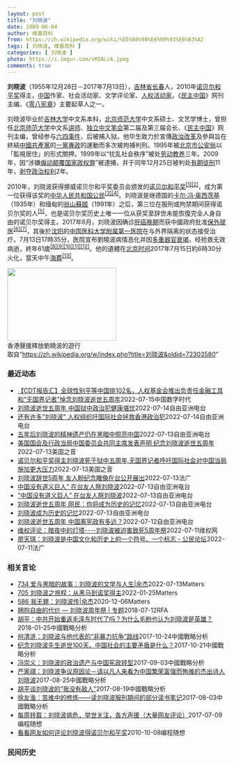 ```yaml
---
layout: post
title: "刘晓波"
date: 1989-06-04
author: 维基百科
from: https://zh.wikipedia.org/wiki/%E5%88%98%E6%99%93%E6%B3%A2
tags: [ 刘晓波, 维基百科 ]
categories: [ 刘晓波 ]
photo: https://i.imgur.com/vM2ALc6.jpeg
comments: true
---
```

<div class="mw-parser-output"><div id="noteTA-eae0c4d2" class="noteTA"><div class="noteTA-group"><div data-noteta-group-source="module" data-noteta-group="IT"></div><div data-noteta-group-source="module" data-noteta-group="People"></div></div><div class="noteTA-local"><div data-noteta-code="zh:亞細安;zh-cn:东盟;zh-sg:亚细安;zh-hk:東盟;zh-tw:東協;zh-mo:東盟;"></div><div data-noteta-code="zh-cn:昂山素季; zh-tw:翁山蘇姬; zh:翁山蘇姬; zh-hk:昂山素姬; zh-sg:昂山舒吉;"></div><div data-noteta-code="zh-tw:訊號;zh-cn:信号;"></div><div data-noteta-code="zh-tw:訊息;zh-cn:消息;"></div><div data-noteta-code="zh:默克爾;zh-hans:默克尔;zh-hk:默克爾;zh-tw:梅克爾;"></div></div></div>

<p><b>刘晓波</b>（1955年12月28日－2017年7月13日），<a href="/wiki/%E5%90%89%E6%9E%97%E7%9C%81" title="吉林省">吉林省</a><a href="/wiki/%E9%95%BF%E6%98%A5" class="mw-redirect" title="长春">长春</a>人，2010年<a href="/wiki/%E8%AF%BA%E8%B4%9D%E5%B0%94%E5%92%8C%E5%B9%B3%E5%A5%96" title="诺贝尔和平奖">诺贝尔和平奖</a>得主，<a href="/wiki/%E4%B8%AD%E5%8D%8E%E4%BA%BA%E6%B0%91%E5%85%B1%E5%92%8C%E5%9B%BD" title="中华人民共和国">中国</a>作家、社会活动家、文学评论家、<a href="/wiki/%E4%BA%BA%E6%AC%8A%E6%B4%BB%E5%8B%95%E5%AE%B6" class="mw-redirect" title="人權活動家">人权活动家</a>，《<a href="/wiki/%E6%B0%91%E4%B8%BB%E4%B8%AD%E5%9C%8B" title="民主中國">民主中国</a>》网刊主编、《<a href="/wiki/%E9%9B%B6%E5%85%AB%E5%AE%AA%E7%AB%A0" title="零八宪章">零八宪章</a>》主要起草人之一。
</p><p>刘晓波毕业於<a href="/wiki/%E5%90%89%E6%9E%97%E5%A4%A7%E5%AD%A6" title="吉林大学">吉林大学</a>中文系本科，<a href="/wiki/%E5%8C%97%E4%BA%AC%E5%B8%88%E8%8C%83%E5%A4%A7%E5%AD%A6" title="北京师范大学">北京师范大学</a>中文系硕士、文艺学博士，曾担任<a href="/wiki/%E5%8C%97%E4%BA%AC%E5%B8%88%E8%8C%83%E5%A4%A7%E5%AD%A6" title="北京师范大学">北京师范大学</a>中文系<a href="/wiki/%E8%AE%B2%E5%B8%88" title="讲师">讲师</a>、<a href="/wiki/%E7%8B%AC%E7%AB%8B%E4%B8%AD%E6%96%87%E7%AC%94%E4%BC%9A" title="独立中文笔会">独立中文笔会</a>第二届及第三届会长、《<a href="/wiki/%E6%B0%91%E4%B8%BB%E4%B8%AD%E5%9C%8B" title="民主中國">民主中国</a>》网刊主编，曾经参与<a href="/wiki/%E5%85%AD%E5%9B%9B%E4%BA%8B%E4%BB%B6" title="六四事件">六四事件</a>，后被捕入狱。他毕生致力於宣傳<a href="/wiki/%E6%94%B9%E9%9D%A9" title="改革">政治改革</a>及參與旨在終結<a href="/wiki/%E4%B8%AD%E5%9C%8B%E5%85%B1%E7%94%A2%E9%BB%A8" class="mw-redirect" title="中國共產黨">中國共產黨</a>的<a href="/wiki/%E4%B8%80%E5%85%9A%E4%B8%93%E6%94%BF" class="mw-redirect" title="一党专政">一黨專政</a>的運動而多次被拘捕判刑。1995年被<a href="/wiki/%E5%8C%97%E4%BA%AC%E5%B8%82%E5%85%AC%E5%AE%89%E5%B1%80" title="北京市公安局">北京市公安局</a>以「監視居住」的形式關押。1999年以“扰乱社会秩序”被处<a href="/wiki/%E5%8A%B3%E5%8A%A8%E6%95%99%E5%85%BB" title="劳动教养">劳动教养</a>三年。2009年，因“涉嫌<a href="/wiki/%E7%85%BD%E5%8A%A8%E9%A2%A0%E8%A6%86%E5%9B%BD%E5%AE%B6%E6%94%BF%E6%9D%83%E7%BD%AA" title="煽动颠覆国家政权罪">煽动颠覆国家政权罪</a>”被逮捕，并于同年12月25日被判处<a href="/wiki/%E6%9C%89%E6%9C%9F%E5%BE%92%E5%88%91" title="有期徒刑">有期徒刑</a>11年，<a href="/wiki/%E5%89%A5%E5%A4%BA%E6%94%BF%E6%B2%BB%E6%9D%83%E5%88%A9" title="剥夺政治权利">剥夺政治权利</a>2年。
</p><p>2010年，刘晓波获得挪威诺贝尔和平奖委员会颁发的<a href="/wiki/2010%E5%B9%B4%E8%AF%BA%E8%B4%9D%E5%B0%94%E5%92%8C%E5%B9%B3%E5%A5%96" title="2010年诺贝尔和平奖">诺贝尔和平奖</a><sup id="cite_ref-nobel-announcement_1-0" class="reference"><a href="#cite_note-nobel-announcement-1">[1]</a></sup><sup id="cite_ref-rthk-nobel_2-0" class="reference"><a href="#cite_note-rthk-nobel-2">[2]</a></sup>，成为第一位获得该奖的<a href="/wiki/%E4%B8%AD%E8%8F%AF%E4%BA%BA%E6%B0%91%E5%85%B1%E5%92%8C%E5%9C%8B%E5%85%AC%E6%B0%91" class="mw-redirect" title="中華人民共和國公民">中华人民共和国公民</a><sup id="cite_ref-3" class="reference"><a href="#cite_note-3">[3]</a></sup><sup id="cite_ref-4" class="reference"><a href="#cite_note-4">[4]</a></sup>。刘晓波是继德国的<a href="/wiki/%E5%8D%A1%E7%88%BE%C2%B7%E9%A6%AE%C2%B7%E5%A5%A7%E8%A5%BF%E8%8C%A8%E5%9F%BA" title="卡爾·馮·奧西茨基">卡尔·冯·奥西茨基</a>（1935年）和缅甸的<a href="/wiki/%E7%BF%81%E5%B1%B1%E8%98%87%E5%A7%AC" title="翁山蘇姬">翁山蘇姬</a>（1991年）之后，第三位在服刑或拘禁期间获得诺贝尔奖的人<sup id="cite_ref-wachter_5-0" class="reference"><a href="#cite_note-wachter-5">[5]</a></sup>，也是诺贝尔奖历史上唯一一位从获奖至辞世未能恢復完全人身自由的诺贝尔奖得主。2017年6月，刘晓波因确诊<a href="/wiki/%E8%82%9D%E7%99%8C" title="肝癌">肝癌</a><a href="/wiki/Cancer_staging" class="mw-redirect" title="Cancer staging">晚期</a>而获中國政府批准<a href="/wiki/%E4%BF%9D%E5%A4%96%E5%B0%B1%E5%8C%BB" title="保外就医">保外就医</a><sup id="cite_ref-6" class="reference"><a href="#cite_note-6">[6]</a></sup><sup id="cite_ref-7" class="reference"><a href="#cite_note-7">[7]</a></sup>，其後於<a href="/wiki/%E6%B2%88%E9%98%B3" class="mw-redirect" title="沈阳">沈阳</a>的<a href="/wiki/%E4%B8%AD%E5%9B%BD%E5%8C%BB%E7%A7%91%E5%A4%A7%E5%AD%A6%E9%99%84%E5%B1%9E%E7%AC%AC%E4%B8%80%E5%8C%BB%E9%99%A2" title="中国医科大学附属第一医院">中国医科大学附属第一医院</a>在与外界隔离的状态接受治疗。7月13日17時35分，医院宣布劉曉波病情恶化并因<a href="/wiki/%E5%A4%9A%E9%87%8D%E5%99%A8%E5%AE%98%E8%A1%B0%E7%AB%AD" title="多重器官衰竭">多重器官衰竭</a>，经抢救无效病逝，終年61歲<sup id="cite_ref-BBC讣告_8-0" class="reference"><a href="#cite_note-BBC讣告-8">[8]</a></sup><sup id="cite_ref-9" class="reference"><a href="#cite_note-9">[9]</a></sup><sup id="cite_ref-10" class="reference"><a href="#cite_note-10">[10]</a></sup><sup id="cite_ref-11" class="reference"><a href="#cite_note-11">[11]</a></sup><sup id="cite_ref-EB_12-0" class="reference"><a href="#cite_note-EB-12">[12]</a></sup>。他的遺體在<a href="/wiki/%E5%8C%97%E4%BA%AC%E6%97%B6%E9%97%B4" title="北京时间">北京时间</a>2017年7月15日約6時30分火化，當天中午<a href="/wiki/%E6%B5%B7%E8%91%AC" title="海葬">海葬</a><sup id="cite_ref-13" class="reference"><a href="#cite_note-13">[13]</a></sup>。
</p>
<div class="thumb tright"><div class="thumbinner" style="width:252px;"><a href="/wiki/File:2013_Hong_Kong_new_year_march_10.jpg" class="image"><img alt="" src="//upload.wikimedia.org/wikipedia/commons/thumb/a/aa/2013_Hong_Kong_new_year_march_10.jpg/250px-2013_Hong_Kong_new_year_march_10.jpg" decoding="async" width="250" height="167" class="thumbimage" srcset="//upload.wikimedia.org/wikipedia/commons/thumb/a/aa/2013_Hong_Kong_new_year_march_10.jpg/375px-2013_Hong_Kong_new_year_march_10.jpg 1.5x, //upload.wikimedia.org/wikipedia/commons/thumb/a/aa/2013_Hong_Kong_new_year_march_10.jpg/500px-2013_Hong_Kong_new_year_march_10.jpg 2x" data-file-width="5184" data-file-height="3456"></a>  <div class="thumbcaption"><div class="magnify"><a href="/wiki/File:2013_Hong_Kong_new_year_march_10.jpg" class="internal" title="放大"></a></div>香港聲援釋放劉曉波的遊行</div></div></div>
</div><noscript><img src="//zh.wikipedia.org/wiki/Special:CentralAutoLogin/start?type=1x1" alt="" title="" width="1" height="1" style="border: none; position: absolute;"></noscript>
<div class="printfooter">取自“<a dir="ltr" href="https://zh.wikipedia.org/w/index.php?title=刘晓波&amp;oldid=72303580">https://zh.wikipedia.org/w/index.php?title=刘晓波&amp;oldid=72303580</a>”</div><div id="recent-news"><h3>最近动态</h3><ul><li><a href="https://nodebe4.github.io/waimei/2022-07-15/CDT%E6%8A%A5%E5%91%8A%E6%B1%87-%E5%85%A8%E7%90%83%E6%80%A7%E5%88%AB%E5%B9%B3%E7%AD%89%E4%B8%AD%E5%9B%BD%E6%8E%92102%E5%90%8D-%E4%BA%BA%E6%9D%83%E5%9F%BA%E9%87%91%E4%BC%9A%E6%8E%A8%E5%87%BA%E8%B4%9F%E8%B4%A3%E4%BB%BB%E9%87%91%E8%9E%8D%E5%B7%A5%E5%85%B7%E5%92%8C-%E6%97%A0%E5%9B%BD%E7%95%8C%E8%AE%B0%E8%80%85-%E6%82%BC%E5%BF%B5%E5%88%98%E6%99%93%E6%B3%A2%E9%80%9D" title="【CDT报告汇】全球性别平等中国排102名，人权基金会推出负责任金融工具和“无国界记者”悼念刘晓波逝世五周年—— 编者按：《CDT报告汇》栏目收录和中国言论自由及其他人权问题相关的报告资讯。这些...">【CDT报告汇】全球性别平等中国排102名，人权基金会推出负责任金融工具和“无国界记者”悼念刘晓波逝世五周年</a><time>2022-07-15</time><a class="tag">中国数字时代</a></li>
<li><a href="https://nodebe4.github.io/waimei/2022-07-14/%E5%88%98%E6%99%93%E6%B3%A2%E9%80%9D%E4%B8%96%E4%BA%94%E5%91%A8%E5%B9%B4-%E4%B8%AD%E5%9B%BD%E7%8B%B1%E4%B8%AD%E6%94%BF%E6%B2%BB%E7%8A%AF%E5%81%A5%E5%BA%B7%E5%A0%AA%E5%BF%A7" title="刘晓波逝世五周年 中国狱中政治犯健康堪忧—— 在刘晓波逝世五周年之际，国际人权组织&quot;无国界记者&quot;公布了一份中国新闻自由捍卫者名单，呼吁当局立即释放这十五位健康状况堪虑的狱中人...">刘晓波逝世五周年 中国狱中政治犯健康堪忧</a><time>2022-07-14</time><a class="tag">自由亚洲电台</a></li>
<li><a href="https://nodebe4.github.io/waimei/2022-07-14/%E8%BF%98%E6%9C%89%E8%AE%B8%E5%A4%9A-%E5%88%98%E6%99%93%E6%B3%A2-%E4%BA%BA%E6%9D%83%E7%BB%84%E7%BB%87%E5%90%81%E5%9B%BD%E9%99%85%E7%A4%BE%E4%BC%9A%E6%8B%AF%E6%95%91%E9%A6%99%E6%B8%AF%E6%94%BF%E6%B2%BB%E7%8A%AF" title="还有许多”刘晓波” 人权组织吁国际社会拯救香港政治犯—— 刘晓波逝世五周年，加拿大一些关注人权民主的团体前往渥太华《刘晓波空座椅纪念碑》前献花，悼念这位至死为推动中国民主而奋斗的诺贝尔和平奖得主...">还有许多"刘晓波" 人权组织吁国际社会拯救香港政治犯</a><time>2022-07-14</time><a class="tag">自由亚洲电台</a></li>
<li><a href="https://nodebe4.github.io/waimei/2022-07-13/%E4%BA%94%E5%B9%B4%E5%90%8E%E5%88%98%E6%99%93%E6%B3%A2%E7%9A%84%E7%B2%BE%E7%A5%9E%E9%81%97%E4%BA%A7%E4%BB%8D%E5%9C%A8%E9%BB%91%E6%9A%97%E4%B8%AD%E7%85%A7%E4%BA%AE%E4%B8%AD%E5%9B%BD" title="五年后刘晓波的精神遗产仍在黑暗中照亮中国—— 2017年7月13日，中国诺贝尔和平奖得主刘晓波在沈阳逝世。五年过去，他的海外友人没有遗忘刘晓波留下的精神遗产，他们在英国伦敦继续举办悼念活动，并在...">五年后刘晓波的精神遗产仍在黑暗中照亮中国</a><time>2022-07-13</time><a class="tag">自由亚洲电台</a></li>
<li><a href="https://nodebe4.github.io/waimei/2022-07-13/%E7%BE%8E%E5%9B%BD%E5%9B%BD%E4%BC%9A%E5%8F%8A%E8%A1%8C%E6%94%BF%E5%BD%93%E5%B1%80%E4%B8%AD%E5%9B%BD%E5%A7%94%E5%91%98%E4%BC%9A%E5%85%B1%E5%90%8C%E4%B8%BB%E5%B8%AD%E5%8F%91%E8%A1%A8%E5%A3%B0%E6%98%8E-%E7%BA%AA%E5%BF%B5%E5%88%98%E6%99%93%E6%B3%A2%E9%80%9D%E4%B8%96%E4%BA%94%E5%91%A8%E5%B9%B4" title="美国国会及行政当局中国委员会共同主席发表声明 纪念刘晓波逝世五周年—— Wed, 13 Jul 2022 17:32:02 GMT 资料照：诺贝尔委员会在向刘晓波颁奖的典礼上摆了一把空椅子，象征...">美国国会及行政当局中国委员会共同主席发表声明 纪念刘晓波逝世五周年</a><time>2022-07-13</time><a class="tag">美国之音</a></li>
<li><a href="https://nodebe4.github.io/waimei/2022-07-13/%E8%AF%BA%E8%B4%9D%E5%B0%94%E5%92%8C%E5%B9%B3%E5%A5%96%E5%BE%97%E4%B8%BB%E5%88%98%E6%99%93%E6%B3%A2%E6%AD%BB%E4%BA%8E%E7%8B%B1%E4%B8%AD%E4%BA%94%E5%91%A8%E5%B9%B4,%E6%97%A0%E5%9B%BD%E7%95%8C%E8%AE%B0%E8%80%85%E5%91%BC%E5%90%81%E5%9B%BD%E9%99%85%E7%A4%BE%E4%BC%9A%E5%AF%B9%E4%B8%AD%E5%9B%BD%E5%BD%93%E5%B1%80%E6%96%BD%E5%8A%A0%E6%9B%B4%E5%A4%A7%E5%8E%8B%E5%8A%9B" title="诺贝尔和平奖得主刘晓波死于狱中五周年,无国界记者呼吁国际社会对中国当局施加更大压力—— Wed, 13 Jul 2022 15:55:30 GMT 资料照：中国著名异议人士、诺贝尔和平奖获得者刘...">诺贝尔和平奖得主刘晓波死于狱中五周年,无国界记者呼吁国际社会对中国当局施加更大压力</a><time>2022-07-13</time><a class="tag">美国之音</a></li>
<li><a href="https://nodebe4.github.io/waimei/2022-07-13/%E5%88%98%E6%99%93%E6%B3%A2%E8%BE%9E%E4%B8%965%E5%91%A8%E5%B9%B4-%E5%8F%8B%E4%BA%BA%E7%9B%BC%E7%BA%AA%E5%BF%B5%E9%9B%95%E5%83%8F%E5%9C%A8%E5%8F%B0%E5%85%AC%E5%BC%80%E5%B1%95%E5%87%BA" title="刘晓波辞世5周年 友人盼纪念雕像在台公开展出—— 13/07/2022 - 17:14 今天是诺贝尔和平奖得主刘晓波逝世5周年，刘晓波生前的友人13日在新北市举办他逝世5周年纪念活动。艺术家郑爱...">刘晓波辞世5周年 友人盼纪念雕像在台公开展出</a><time>2022-07-13</time><a class="tag">法广</a></li>
<li><a href="https://nodebe4.github.io/waimei/2022-07-13/%E4%B8%AD%E5%9B%BD%E6%B2%A1%E6%9C%89%E9%81%93%E4%B9%89%E5%B7%A8%E4%BA%BA-%E5%9C%A8%E5%8F%B0%E5%8F%8B%E4%BA%BA%E7%A5%AD%E5%88%98%E6%99%93%E6%B3%A2" title="中国没有道义巨人” 在台友人祭刘晓波—— 中国诺贝尔和平奖得主刘晓波逝世五周年，在台友人廖亦武、颜柯夫等举办悼念会。人权工作者李明哲说，中共建政七十年仍有一个个的“刘晓波”被抓，台湾人应该看清楚...">中国没有道义巨人” 在台友人祭刘晓波</a><time>2022-07-13</time><a class="tag">自由亚洲电台</a></li>
<li><a href="https://nodebe4.github.io/waimei/2022-07-13/%E4%B8%AD%E5%9B%BD%E6%B2%A1%E6%9C%89%E9%81%93%E4%B9%89%E5%B7%A8%E4%BA%BA-%E5%9C%A8%E5%8F%B0%E5%8F%8B%E4%BA%BA%E7%A5%AD%E5%88%98%E6%99%93%E6%B3%A2" title="“中国没有道义巨人” 在台友人祭刘晓波—— 中国诺贝尔和平奖得主刘晓波逝世五周年，在台友人廖亦武、颜柯夫等举办悼念会。人权工作者李明哲说，中共建政七十年仍有一个个的“刘晓波”被抓，台湾人应该看清...">“中国没有道义巨人” 在台友人祭刘晓波</a><time>2022-07-13</time><a class="tag">自由亚洲电台</a></li>
<li><a href="https://nodebe4.github.io/waimei/2022-07-13/%E5%88%98%E6%99%93%E6%B3%A2%E9%80%9D%E4%B8%96%E4%BA%94%E5%91%A8%E5%B9%B4-%E7%BD%91%E6%B0%91-%E4%BD%A0%E5%B0%86%E6%88%90%E4%B8%BA%E5%8E%86%E5%8F%B2%E7%9A%84%E8%AE%B0%E5%BF%86" title="刘晓波逝世五周年&nbsp;网民：你将成为历史的记忆—— 今年7月13日是中国诺贝尔和平奖得主刘晓波逝世五周年。跟往年相比，今年中国社交平台很难见到纪念刘晓波的图文，有人告诉记者，一发刘晓波的图片就被删除...">刘晓波逝世五周年 网民：你将成为历史的记忆</a><time>2022-07-13</time><a class="tag">自由亚洲电台</a></li>
<li><a href="https://nodebe4.github.io/waimei/2022-07-13/%E5%88%98%E6%99%93%E6%B3%A2%E6%88%90%E4%B8%BA%E5%8E%86%E5%8F%B2%E7%9A%84%E8%AE%B0%E5%BF%86" title="刘晓波成为历史的记忆—— 今年7月13日是中国诺贝尔和平奖得主刘晓波逝世五周年。跟往年相比，今年中国社交平台很难见到纪念刘晓波的图文，有网友表示，一发刘晓波的图片就被删除。有人发出大海图片及留言...">刘晓波成为历史的记忆</a><time>2022-07-13</time><a class="tag">自由亚洲电台</a></li>
<li><a href="https://nodebe4.github.io/waimei/2022-07-12/%E5%88%98%E6%99%93%E6%B3%A2%E9%80%9D%E4%B8%96%E4%BA%94%E5%91%A8%E5%B9%B4-%E4%B8%AD%E5%9B%BD%E7%A6%BB%E5%AE%AA%E6%94%BF%E6%9C%89%E5%A4%9A%E8%BF%9C" title="刘晓波逝世五周年 中国离宪政有多远？—— 本周三是中国首位诺贝尔和平奖得主、《零八宪章》主要起草人之一刘晓波逝世五周年。近几年，有组织、有规模的维权运动在中国几乎绝迹。那么，刘晓波生前倡导的公民...">刘晓波逝世五周年 中国离宪政有多远？</a><time>2022-07-12</time><a class="tag">自由亚洲电台</a></li>
<li><a href="https://nodebe4.github.io/waimei/2022-07-11/%E7%BB%B4%E6%9D%83%E8%AF%84%E8%AE%BA-%E6%9A%97%E5%A4%9C%E4%B8%AD%E7%9A%84%E7%81%AF%E5%A1%94-%E5%88%98%E6%99%93%E6%B3%A2%E8%A2%AB%E8%BF%AB%E5%AE%B3%E8%87%B4%E6%AD%BB5%E5%91%A8%E5%B9%B4%E7%A5%AD" title="维权评论：暗夜中的灯塔—-刘晓波被迫害致死5周年祭—— 特约评论员：曹德勋 五年前，《零八宪章》发起人之一刘晓波因为罹患肝癌而英年早逝，年仅62岁。正因为此事，7月13日也成为了一个敏感日期，令...">维权评论：暗夜中的灯塔----刘晓波被迫害致死5周年祭</a><time>2022-07-11</time><a class="tag">维权网</a></li>
<li><a href="https://nodebe4.github.io/waimei/2022-07-11/%E5%BB%96%E5%A4%A9%E7%90%AA-%E5%88%98%E6%99%93%E6%B3%A2%E6%98%AF%E4%B8%AD%E5%9B%BD%E6%96%87%E5%8C%96%E5%92%8C%E5%8E%86%E5%8F%B2%E4%B8%8A%E7%9A%84%E4%B8%80%E4%B8%AA%E7%AC%A6%E5%8F%B7-%E4%B8%80%E4%B8%AA%E6%A0%87%E5%BF%97-%E5%85%AC%E6%B0%91%E8%AE%BA%E5%9D%9B" title="廖天琪：刘晓波是中国文化和历史上的一个符号、一个标志 - 公民论坛—— 11/07/2022 - 12:15 7月13日，是中国诺贝尔和平奖得主刘晓波逝世五周年的祭日。像往年一样，活跃在海外的各...">廖天琪：刘晓波是中国文化和历史上的一个符号、一个标志 - 公民论坛</a><time>2022-07-11</time><a class="tag">法广</a></li>
</ul></div><div id="open-opinion"><h3>相关言论</h3><ul><li><a href="https://nodebe4.github.io/opinion/2022-07-13/734-%E7%88%B1%E4%B8%8E%E9%BB%91%E6%9A%97%E7%9A%84%E6%95%85%E4%BA%8B-%E5%88%98%E6%99%93%E6%B3%A2%E7%9A%84%E6%96%87%E5%AD%A6%E4%B8%8E%E4%BA%BA%E7%94%9F-%E4%BD%99%E6%9D%B0/" title="野兽爱智慧">734 爱与黑暗的故事：刘晓波的文学与人生|余杰</a><time>2022-07-13</time><a class="tag">Matters</a></li>
<li><a href="https://nodebe4.github.io/opinion/2022-01-25/705-%E5%88%98%E6%99%93%E6%B3%A2%E4%B9%8B%E6%97%85%E7%A8%8B-%E4%BB%8E%E9%BB%91%E9%A9%AC%E5%88%B0%E8%AF%BA%E5%A5%96%E5%BE%97%E4%B8%BB/" title="野兽爱智慧">705 刘晓波之旅程：从黑马到诺奖得主</a><time>2022-01-25</time><a class="tag">Matters</a></li>
<li><a href="https://nodebe4.github.io/opinion/2020-12-06/586-%E6%88%91%E6%97%A0%E7%BD%AA-%E5%88%98%E6%99%93%E6%B3%A2%E4%BC%A0-%E4%BD%99%E6%9D%B0/" title="野兽爱智慧">586 我无罪：刘晓波传|余杰</a><time>2020-12-06</time><a class="tag">Matters</a></li>
<li><a href="https://nodebe4.github.io/opinion/2018-07-12/%E6%8B%A5%E6%8A%B1%E8%87%AA%E7%94%B1%E7%9A%84%E4%BB%A3%E4%BB%B7-%E5%88%98%E6%99%93%E6%B3%A2%E5%91%A8%E5%B9%B4%E7%A5%AD-%E4%B8%93%E9%A2%98/" title="自由亚洲电台">拥抱自由的代价 — 刘晓波周年祭 | 专题</a><time>2018-07-12</time><a class="tag">RFA</a></li>
<li><a href="https://nodebe4.github.io/opinion/2018-01-25/%E8%83%A1%E5%B9%B3-%E4%B8%AD%E5%85%B1%E5%BC%80%E5%A7%8B%E9%87%8D%E8%BF%94%E6%AF%9B%E6%B3%BD%E4%B8%9C%E6%97%B6%E4%BB%A3%E4%BA%86%E5%90%97-%E4%B8%BA%E4%BB%80%E4%B9%88%E6%AF%9B%E7%B2%89%E4%B9%9F%E8%AE%A4%E4%B8%BA%E5%88%98%E6%99%93%E6%B3%A2%E6%98%AF%E8%8B%B1%E9%9B%84/" title="胡平">胡平：中共开始重返毛泽东时代了吗？为什么毛粉也认为刘晓波是英雄？</a><time>2018-01-25</time><a class="tag">中國戰略分析</a></li>
<li><a href="https://nodebe4.github.io/opinion/2017-10-24/%E4%BD%95%E6%B8%85%E6%B6%9F-%E5%88%98%E6%99%93%E6%B3%A2%E4%B8%8E%E4%BB%96%E4%BB%A3%E8%A1%A8%E7%9A%84-%E9%9D%9E%E6%9A%B4%E5%8A%9B%E6%8A%97%E4%BA%89-%E8%B7%AF%E7%BA%BF/" title="何清涟">何清涟：刘晓波与他代表的“非暴力抗争”路线</a><time>2017-10-24</time><a class="tag">中國戰略分析</a></li>
<li><a href="https://nodebe4.github.io/opinion/2017-10-21/%E7%BA%AA%E5%BF%B5%E5%88%98%E6%99%93%E6%B3%A2%E5%85%88%E7%94%9F%E9%80%9D%E4%B8%96100%E5%A4%A9-%E4%B8%AD%E5%9B%BD%E7%A4%BE%E4%BC%9A%E7%9A%84%E4%B8%BB%E8%A6%81%E7%9F%9B%E7%9B%BE%E6%98%AF%E4%BB%80%E4%B9%88/" title="">纪念刘晓波先生逝世100天。中国社会的主要矛盾是什么？</a><time>2017-10-21</time><a class="tag">中國戰略分析</a></li>
<li><a href="https://nodebe4.github.io/opinion/2017-09-03/%E5%86%AF%E5%B4%87%E4%B9%89-%E5%88%98%E6%99%93%E6%B3%A2%E7%9A%84%E6%94%BF%E6%B2%BB%E9%81%97%E4%BA%A7%E4%B8%8E%E4%B8%AD%E5%9B%BD%E5%AE%AA%E6%94%BF%E8%BD%AC%E5%9E%8B/" title="冯崇义">冯崇义：刘晓波的政治遗产与中国宪政转型</a><time>2017-09-03</time><a class="tag">中國戰略分析</a></li>
<li><a href="https://nodebe4.github.io/opinion/2017-08-25/%E4%B8%A5%E5%AE%B6%E7%A5%BA-%E5%88%98%E6%99%93%E6%B3%A2%E4%BA%89%E8%AE%AE%E5%8E%9F%E5%9B%A0%E8%AE%BA-%E8%AF%B7%E4%BB%A5%E5%87%A1%E4%BA%BA%E6%9D%A5%E7%9C%8B%E4%B8%BA%E4%B8%AD%E5%9B%BD%E7%B9%81%E8%8D%A3%E5%AF%8C%E5%BC%BA%E8%80%8C%E6%AE%89%E9%9A%BE%E7%9A%84%E6%9D%B0%E5%87%BA%E8%AF%97%E4%BA%BA%E5%88%98%E6%99%93%E6%B3%A2/" title="严家祺">严家祺：刘晓波争议原因论－请以凡人来看为中国繁荣富强而殉难的杰出诗人刘晓波</a><time>2017-08-25</time><a class="tag">中國戰略分析</a></li>
<li><a href="https://nodebe4.github.io/opinion/2017-08-19/%E8%83%A1%E5%B9%B3%E8%B0%88%E5%88%98%E6%99%93%E6%B3%A2%E7%9A%84-%E6%88%91%E6%B2%A1%E6%9C%89%E6%95%8C%E4%BA%BA/" title="">胡平谈刘晓波的“我没有敌人”</a><time>2017-08-19</time><a class="tag">中國戰略分析</a></li>
<li><a href="https://nodebe4.github.io/opinion/2017-08-03/%E5%BE%90%E5%8F%8B%E6%B8%94-%E8%8B%A6%E9%9A%BE%E4%B8%AD%E7%9A%84%E4%BF%AE%E7%82%BC-%E8%AF%BB%E5%88%98%E6%99%93%E6%B3%A2%E6%9C%8D%E5%88%91%E6%9C%9F%E9%97%B4%E7%9A%84%E9%83%A8%E5%88%86%E8%AF%BB%E4%B9%A6%E7%AC%94%E8%AE%B0/" title="徐友渔">徐友渔：苦难中的修炼——读刘晓波服刑期间的部分读书笔记</a><time>2017-08-03</time><a class="tag">中國戰略分析</a></li>
<li><a href="https://nodebe4.github.io/opinion/2017-07-09/%E6%AF%8F%E5%91%A8%E8%BD%AC%E8%BD%BD-%E5%88%98%E6%99%93%E6%B3%A2%E7%97%85%E5%8D%B1-%E4%B8%BE%E4%B8%96%E5%85%B3%E6%B3%A8-%E5%90%84%E6%96%B9%E5%A3%B0%E6%8F%B4-%E5%A4%A7%E9%87%8F%E7%BD%91%E5%8F%8B%E8%AF%84%E8%AE%BA/" title="编程随想">每周转载：刘晓波病危，举世关注，各方声援（大量网友评论）</a><time>2017-07-09</time><a class="tag">编程随想</a></li>
<li><a href="https://nodebe4.github.io/opinion/2010-10-08/%E7%9C%8B%E7%9C%8B%E7%BD%91%E5%8F%8B%E5%A6%82%E4%BD%95%E8%AF%84%E8%AE%BA%E5%88%98%E6%99%93%E6%B3%A2%E5%BE%97%E8%AF%BA%E8%B4%9D%E5%B0%94%E5%92%8C%E5%B9%B3%E5%A5%96/" title="编程随想">看看网友如何评论刘晓波得诺贝尔和平奖</a><time>2010-10-08</time><a class="tag">编程随想</a></li>
</ul></div><div id="mjls-record"><h3>民间历史</h3><ul></ul></div>